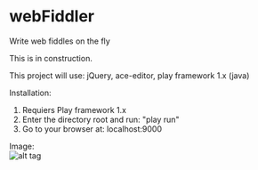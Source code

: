 webFiddler
==========

Write web fiddles on the fly

This is in construction.

This project will use:
jQuery, ace-editor, play framework 1.x (java) 

Installation:
1) Requiers Play framework 1.x
2) Enter the directory root and run: "play run"
3) Go to your browser at: localhost:9000

Image:  
![alt tag](http://puu.sh/3ScwC/f9db4a4c43.png)
